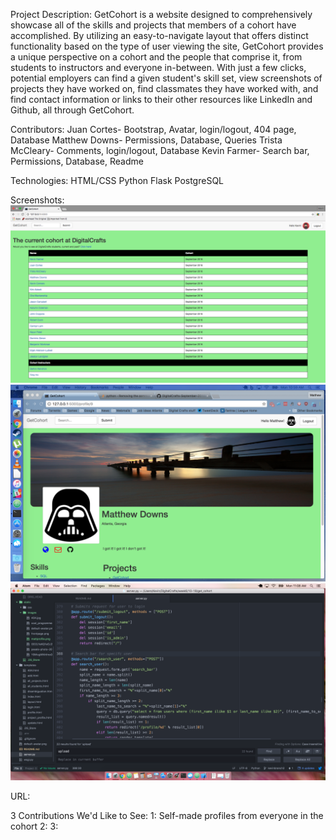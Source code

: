 Project Description:
GetCohort is a website designed to comprehensively showcase all of the skills and projects that members of a cohort
have accomplished. By utilizing an easy-to-navigate layout that offers distinct functionality based on the type
of user viewing the site, GetCohort provides a unique perspective on a cohort and the people that comprise it, from
students to instructors and everyone in-between. With just a few clicks, potential employers can find a given student's skill set, view screenshots of projects they have worked on, find classmates they have worked with, and find
contact information or links to their other resources like LinkedIn and Github, all through GetCohort.


Contributors:
Juan Cortes- Bootstrap, Avatar, login/logout, 404 page, Database
Matthew Downs- Permissions, Database, Queries
Trista McCleary- Comments, login/logout, Database
Kevin Farmer- Search bar, Permissions, Database, Readme

Technologies:
HTML/CSS
Python
Flask
PostgreSQL

Screenshots:
![front page](/static/images/frontpage.png)
![matt profile page](/static/images/mattprofile.png)
![code screenshot](/static/images/code.png)

URL:

3 Contributions We'd Like to See:
1: Self-made profiles from everyone in the cohort
2:
3:
